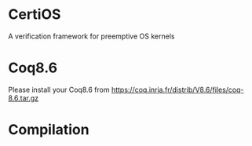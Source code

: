 # CertiOS
A verification framework for preemptive OS kernels

# Coq8.6
Please install your Coq8.6 from https://coq.inria.fr/distrib/V8.6/files/coq-8.6.tar.gz 

# Compilation 

